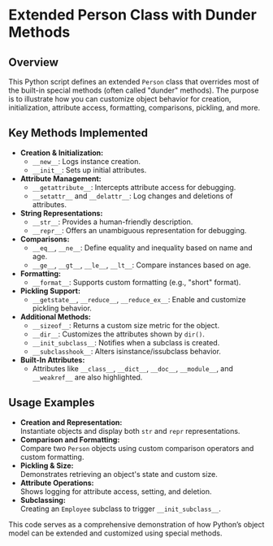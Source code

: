 # Extended Person Class with Dunder Methods

## Overview
This Python script defines an extended `Person` class that overrides most of the built-in special methods (often called "dunder" methods). The purpose is to illustrate how you can customize object behavior for creation, initialization, attribute access, formatting, comparisons, pickling, and more.

## Key Methods Implemented
- **Creation & Initialization:**
  - `__new__`: Logs instance creation.
  - `__init__`: Sets up initial attributes.
- **Attribute Management:**
  - `__getattribute__`: Intercepts attribute access for debugging.
  - `__setattr__` and `__delattr__`: Log changes and deletions of attributes.
- **String Representations:**
  - `__str__`: Provides a human-friendly description.
  - `__repr__`: Offers an unambiguous representation for debugging.
- **Comparisons:**
  - `__eq__`, `__ne__`: Define equality and inequality based on name and age.
  - `__ge__`, `__gt__`, `__le__`, `__lt__`: Compare instances based on age.
- **Formatting:**
  - `__format__`: Supports custom formatting (e.g., "short" format).
- **Pickling Support:**
  - `__getstate__`, `__reduce__`, `__reduce_ex__`: Enable and customize pickling behavior.
- **Additional Methods:**
  - `__sizeof__`: Returns a custom size metric for the object.
  - `__dir__`: Customizes the attributes shown by `dir()`.
  - `__init_subclass__`: Notifies when a subclass is created.
  - `__subclasshook__`: Alters isinstance/issubclass behavior.
- **Built-In Attributes:**
  - Attributes like `__class__`, `__dict__`, `__doc__`, `__module__`, and `__weakref__` are also highlighted.

## Usage Examples
- **Creation and Representation:**  
  Instantiate objects and display both `str` and `repr` representations.
- **Comparison and Formatting:**  
  Compare two `Person` objects using custom comparison operators and custom formatting.
- **Pickling & Size:**  
  Demonstrates retrieving an object's state and custom size.
- **Attribute Operations:**  
  Shows logging for attribute access, setting, and deletion.
- **Subclassing:**  
  Creating an `Employee` subclass to trigger `__init_subclass__`.


This code serves as a comprehensive demonstration of how Python’s object model can be extended and customized using special methods.
